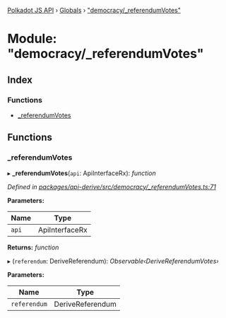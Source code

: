 [Polkadot JS API](../README.md) › [Globals](../globals.md) › ["democracy/_referendumVotes"](_democracy__referendumvotes_.md)

# Module: "democracy/_referendumVotes"

## Index

### Functions

* [_referendumVotes](_democracy__referendumvotes_.md#_referendumvotes)

## Functions

###  _referendumVotes

▸ **_referendumVotes**(`api`: ApiInterfaceRx): *function*

*Defined in [packages/api-derive/src/democracy/_referendumVotes.ts:71](https://github.com/polkadot-js/api/blob/7290b3d296/packages/api-derive/src/democracy/_referendumVotes.ts#L71)*

**Parameters:**

Name | Type |
------ | ------ |
`api` | ApiInterfaceRx |

**Returns:** *function*

▸ (`referendum`: DeriveReferendum): *Observable‹DeriveReferendumVotes›*

**Parameters:**

Name | Type |
------ | ------ |
`referendum` | DeriveReferendum |
